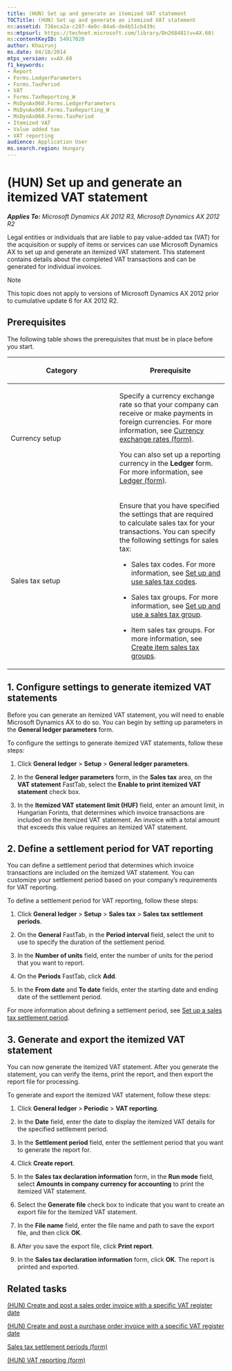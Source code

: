 ```yaml
---
title: (HUN) Set up and generate an itemized VAT statement
TOCTitle: (HUN) Set up and generate an itemized VAT statement
ms:assetid: 736eca2a-c207-4e0c-84a6-de4b51cb439c
ms:mtpsurl: https://technet.microsoft.com/library/Dn268481(v=AX.60)
ms:contentKeyID: 54917020
author: Khairunj
ms.date: 04/18/2014
mtps_version: v=AX.60
f1_keywords:
- Report
- Forms.LedgerParameters
- Forms.TaxPeriod
- VAT
- Forms.TaxReporting_W
- MsDynAx060.Forms.LedgerParameters
- MsDynAx060.Forms.TaxReporting_W
- MsDynAx060.Forms.TaxPeriod
- Itemized VAT
- Value added tax
- VAT reporting
audience: Application User
ms.search.region: Hungary
---
```


# (HUN) Set up and generate an itemized VAT statement 


_**Applies To:** Microsoft Dynamics AX 2012 R3, Microsoft Dynamics AX 2012 R2_

Legal entities or individuals that are liable to pay value-added tax (VAT) for the acquisition or supply of items or services can use Microsoft Dynamics AX to set up and generate an itemized VAT statement. This statement contains details about the completed VAT transactions and can be generated for individual invoices.


> [!NOTE]
> <P>This topic does not apply to versions of Microsoft Dynamics AX 2012 prior to cumulative update 6 for AX 2012 R2.</P>



## Prerequisites

The following table shows the prerequisites that must be in place before you start.

<table>
<colgroup>
<col style="width: 50%" />
<col style="width: 50%" />
</colgroup>
<thead>
<tr class="header">
<th><p>Category</p></th>
<th><p>Prerequisite</p></th>
</tr>
</thead>
<tbody>
<tr class="odd">
<td><p>Currency setup</p></td>
<td><p>Specify a currency exchange rate so that your company can receive or make payments in foreign currencies. For more information, see <a href="https://technet.microsoft.com/library/hh209477(v=ax.60)">Currency exchange rates (form)</a>.</p>
<p>You can also set up a reporting currency in the <strong>Ledger</strong> form. For more information, see <a href="https://technet.microsoft.com/library/hh209331(v=ax.60)">Ledger (form)</a>.</p></td>
</tr>
<tr class="even">
<td><p>Sales tax setup</p></td>
<td><p>Ensure that you have specified the settings that are required to calculate sales tax for your transactions. You can specify the following settings for sales tax:</p>
<ul>
<li><p>Sales tax codes. For more information, see <a href="set-up-and-use-sales-tax-codes.md">Set up and use sales tax codes</a>.</p></li>
<li><p>Sales tax groups. For more information, see <a href="set-up-and-use-a-sales-tax-group.md">Set up and use a sales tax group</a>.</p></li>
<li><p>Item sales tax groups. For more information, see <a href="create-item-sales-tax-groups.md">Create item sales tax groups</a>.</p></li>
</ul></td>
</tr>
</tbody>
</table>


## 1\. Configure settings to generate itemized VAT statements

Before you can generate an itemized VAT statement, you will need to enable Microsoft Dynamics AX to do so. You can begin by setting up parameters in the **General ledger parameters** form.

To configure the settings to generate itemized VAT statements, follow these steps:

1.  Click **General ledger** \> **Setup** \> **General ledger parameters**.

2.  In the **General ledger parameters** form, in the **Sales tax** area, on the **VAT statement** FastTab, select the **Enable to print itemized VAT statement** check box.

3.  In the **Itemized VAT statement limit (HUF)** field, enter an amount limit, in Hungarian Forints, that determines which invoice transactions are included on the itemized VAT statement. An invoice with a total amount that exceeds this value requires an itemized VAT statement.

## 2\. Define a settlement period for VAT reporting

You can define a settlement period that determines which invoice transactions are included on the itemized VAT statement. You can customize your settlement period based on your company’s requirements for VAT reporting.

To define a settlement period for VAT reporting, follow these steps:

1.  Click **General ledger** \> **Setup** \> **Sales tax** \> **Sales tax settlement periods**.

2.  On the **General** FastTab, in the **Period interval** field, select the unit to use to specify the duration of the settlement period.

3.  In the **Number of units** field, enter the number of units for the period that you want to report.

4.  On the **Periods** FastTab, click **Add**.

5.  In the **From date** and **To date** fields, enter the starting date and ending date of the settlement period.

For more information about defining a settlement period, see [Set up a sales tax settlement period](set-up-a-sales-tax-settlement-period.md).

## 3\. Generate and export the itemized VAT statement

You can now generate the itemized VAT statement. After you generate the statement, you can verify the items, print the report, and then export the report file for processing.

To generate and export the itemized VAT statement, follow these steps:

1.  Click **General ledger** \> **Periodic** \> **VAT reporting**.

2.  In the **Date** field, enter the date to display the itemized VAT details for the specified settlement period.

3.  In the **Settlement period** field, enter the settlement period that you want to generate the report for.

4.  Click **Create report**.

5.  In the **Sales tax declaration information** form, in the **Run mode** field, select **Amounts in company currency for accounting** to print the itemized VAT statement.

6.  Select the **Generate file** check box to indicate that you want to create an export file for the itemized VAT statement.

7.  In the **File name** field, enter the file name and path to save the export file, and then click **OK**.

8.  After you save the export file, click **Print report**.

9.  In the **Sales tax declaration information** form, click **OK**. The report is printed and exported.

## Related tasks

[(HUN) Create and post a sales order invoice with a specific VAT register date](hun-create-and-post-a-sales-order-invoice-with-a-specific-vat-register-date.md)

[(HUN) Create and post a purchase order invoice with a specific VAT register date](hun-create-and-post-a-purchase-order-invoice-with-a-specific-vat-register-date.md)

[Sales tax settlement periods (form)](https://technet.microsoft.com/library/aa633944\(v=ax.60\))

[(HUN) VAT reporting (form)](https://technet.microsoft.com/library/jj664308\(v=ax.60\))

  


